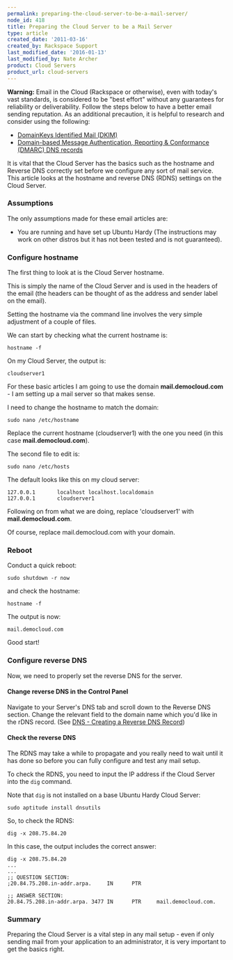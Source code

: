 ```yaml
---
permalink: preparing-the-cloud-server-to-be-a-mail-server/
node_id: 418
title: Preparing the Cloud Server to be a Mail Server
type: article
created_date: '2011-03-16'
created_by: Rackspace Support
last_modified_date: '2016-01-13'
last_modified_by: Nate Archer
product: Cloud Servers
product_url: cloud-servers
---
```


**Warning:** Email in the Cloud (Rackspace or otherwise), even with
today's vast standards, is considered to be "best effort" without any
guarantees for reliability or deliverability. Follow the steps below to
have a better email sending reputation. As an additional precaution, it
is helpful to research and consider using the following:

-   [DomainKeys Identified Mail (DKIM)](/how-to/rackspace-cloud-dns-additional-resources)
-   [Domain-based Message Authentication, Reporting & Conformance (DMARC) DNS records](http://www.dmarc.org/index.html)

It is vital that the Cloud Server has the basics such as the hostname
and Reverse DNS correctly set before we configure any sort of mail
service. This article looks at the hostname and reverse DNS (RDNS)
settings on the Cloud Server.

### Assumptions

The only assumptions made for these email articles are:

-  You are running and have set up Ubuntu Hardy (The instructions may work on other distros but it has not been tested and is not guaranteed).

### Configure hostname

The first thing to look at is the Cloud Server hostname.

This is simply the name of the Cloud Server and is used in the headers
of the email (the headers can be thought of as the address and sender
label on the email).

Setting the hostname via the command line involves the very simple
adjustment of a couple of files.

We can start by checking what the current hostname is:

    hostname -f

On my Cloud Server, the output is:

    cloudserver1

For these basic articles I am going to use the domain
**mail.democloud.com** - I am setting up a mail server so that makes
sense.

I need to change the hostname to match the domain:

    sudo nano /etc/hostname

Replace the current hostname (cloudserver1) with the one you need (in this case **mail.democloud.com**).

The second file to edit is:

    sudo nano /etc/hosts

The default looks like this on my cloud server:

    127.0.0.1       localhost localhost.localdomain
    127.0.0.1       cloudserver1

Following on from what we are doing, replace 'cloudserver1' with
**mail.democloud.com**.

Of course, replace mail.democloud.com with your domain.

### Reboot

Conduct a quick reboot:

    sudo shutdown -r now

and check the hostname:

    hostname -f

The output is now:

    mail.democloud.com

Good start!

### Configure reverse DNS

Now, we need to properly set the reverse DNS for the server.

#### Change reverse DNS in the Control Panel

Navigate to your Server's DNS tab and scroll down to the Reverse DNS
section. Change the relevant field to the domain name which you'd like
in the rDNS record. (See [DNS - Creating a Reverse DNS Record](/how-to/create-a-reverse-dns-record-0 "DNS - Creating a Reverse DNS Record"))

#### Check the reverse DNS

The RDNS may take a while to propagate and you really need to wait until
it has done so before you can fully configure and test any mail setup.

To check the RDNS, you need to input the IP address if the Cloud Server
into the `dig` command.

Note that `dig` is not installed on a base Ubuntu Hardy Cloud Server:

    sudo aptitude install dnsutils

So, to check the RDNS:

    dig -x 208.75.84.20

In this case, the output includes the correct answer:

    dig -x 208.75.84.20
    ...
    ...
    ;; QUESTION SECTION:
    ;20.84.75.208.in-addr.arpa.     IN      PTR

    ;; ANSWER SECTION:
    20.84.75.208.in-addr.arpa. 3477 IN      PTR     mail.democloud.com.

### Summary

Preparing the Cloud Server is a vital step in any mail setup - even if only sending mail from your application to an administrator, it is
very important to get the basics right.
